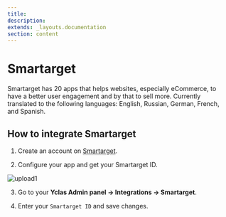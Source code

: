 ```yaml
---
title:
description:
extends: _layouts.documentation
section: content
---
```


# Smartarget

Smartarget has 20 apps that helps websites, especially eCommerce, to have a better user engagement and by that to sell more. Currently translated to the following languages: English, Russian, German, French, and Spanish.

## How to integrate Smartarget

1. Create an account on [Smartarget](https://smartarget.online/page_signup.html?ref=yclas).

2. Configure your app and get your Smartarget ID.

![upload1](https://raw.githubusercontent.com/yclas/guides/master/images/smartarget.png)

3. Go to your **Yclas Admin panel -> Integrations -> Smartarget**.

4. Enter your `Smartarget ID` and save changes.
